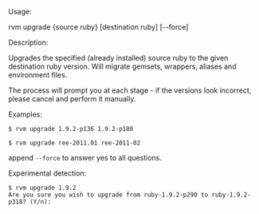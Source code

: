 Usage:

  rvm upgrade {source ruby} [destination ruby] [--force]

Description:

  Upgrades the specified (already installed) source ruby to the
  given destination ruby version. Will migrate gemsets, wrappers, aliases
  and environment files.

  The process will prompt you at each stage - if the versions look incorrect,
  please cancel and perform it manually.


Examples:

    $ rvm upgrade 1.9.2-p136 1.9.2-p180

    $ rvm upgrade ree-2011.01 ree-2011-02

append `--force` to answer yes to all questions.

Experimental detection:

    $ rvm upgrade 1.9.2
    Are you sure you wish to upgrade from ruby-1.9.2-p290 to ruby-1.9.2-p318? (Y/n):
